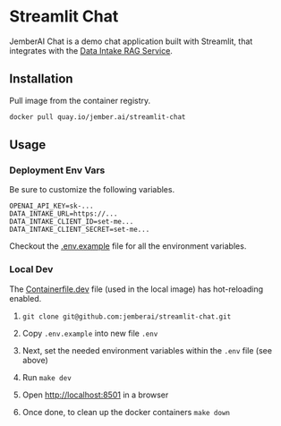 # Streamlit Chat

JemberAI Chat is a demo chat application built with Streamlit, that integrates with the [Data Intake RAG Service](https://github.com/jemberai/data-intake-rag-service).

## Installation

 Pull image from the container registry.

```bash
docker pull quay.io/jember.ai/streamlit-chat
```

## Usage

### Deployment Env Vars

Be sure to customize the following variables.

```
OPENAI_API_KEY=sk-...
DATA_INTAKE_URL=https://...
DATA_INTAKE_CLIENT_ID=set-me...
DATA_INTAKE_CLIENT_SECRET=set-me...
```

Checkout the [.env.example](.env.example) file for all the environment variables.

### Local Dev

The [Containerfile.dev](Containerfile.dev) file (used in the local image) has hot-reloading enabled.

1. `git clone git@github.com:jemberai/streamlit-chat.git`

1. Copy `.env.example` into new file `.env`

1. Next, set the needed environment variables within the `.env` file (see above)

1. Run `make dev`

1. Open [http://localhost:8501](http://localhost:8501) in a browser

1. Once done, to clean up the docker containers `make down`
